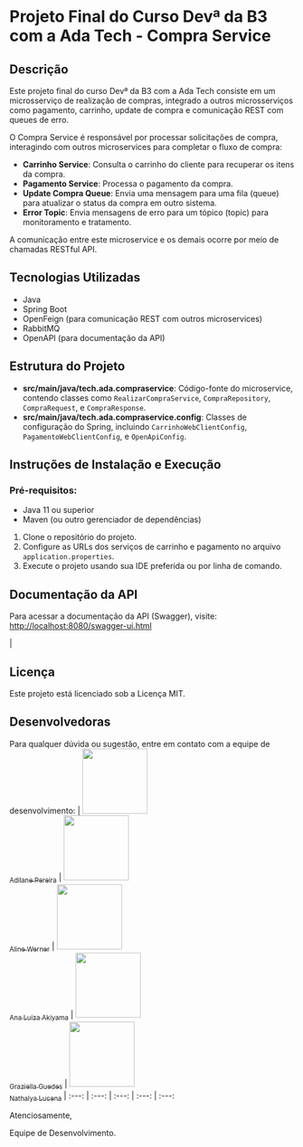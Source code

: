 # Projeto Final do Curso Devª da B3 com a Ada Tech - Compra Service

## Descrição

Este projeto final do curso Devª da B3 com a Ada Tech consiste em um microsserviço de realização de compras, integrado a outros microsserviços como pagamento, carrinho, update de compra e comunicação REST com queues de erro.

O Compra Service é responsável por processar solicitações de compra, interagindo com outros microservices para completar o fluxo de compra:

- **Carrinho Service**: Consulta o carrinho do cliente para recuperar os itens da compra.
- **Pagamento Service**: Processa o pagamento da compra.
- **Update Compra Queue**: Envia uma mensagem para uma fila (queue) para atualizar o status da compra em outro sistema.
- **Error Topic**: Envia mensagens de erro para um tópico (topic) para monitoramento e tratamento.

A comunicação entre este microservice e os demais ocorre por meio de chamadas RESTful API.

## Tecnologias Utilizadas

- Java
- Spring Boot
- OpenFeign (para comunicação REST com outros microservices)
- RabbitMQ
- OpenAPI (para documentação da API)

## Estrutura do Projeto

- **src/main/java/tech.ada.compraservice**: Código-fonte do microservice, contendo classes como `RealizarCompraService`, `CompraRepository`, `CompraRequest`, e `CompraResponse`.
- **src/main/java/tech.ada.compraservice.config**: Classes de configuração do Spring, incluindo `CarrinhoWebClientConfig`, `PagamentoWebClientConfig`, e `OpenApiConfig`.

## Instruções de Instalação e Execução

### Pré-requisitos:

- Java 11 ou superior
- Maven (ou outro gerenciador de dependências)

1. Clone o repositório do projeto.
2. Configure as URLs dos serviços de carrinho e pagamento no arquivo `application.properties`.
3. Execute o projeto usando sua IDE preferida ou por linha de comando.

## Documentação da API

Para acessar a documentação da API (Swagger), visite: [http://localhost:8080/swagger-ui.html](http://localhost:8080/swagger-ui.html)

|

## Licença
Este projeto está licenciado sob a Licença MIT.

## Desenvolvedoras
Para qualquer dúvida ou sugestão, entre em contato com a equipe de desenvolvimento:
| [<img src="https://media.licdn.com/dms/image/D4D03AQE5y3lBKkJqMQ/profile-displayphoto-shrink_400_400/0/1702420057924?e=1714608000&v=beta&t=DhvcI0lbfslMew0eiLlgmUKvGIOtK1mHqmARbHQ3dmU" width=115><br><sub>Adilane Pereira</sub>](https://www.linkedin.com/in/adilane-borges/?utm_source=share&utm_campaign=share_via&utm_content=profile&utm_medium=ios_app) |  [<img src="https://media.licdn.com/dms/image/C4D03AQHZZ7hoeBMwxQ/profile-displayphoto-shrink_400_400/0/1611092925723?e=1714608000&v=beta&t=52PnMjX9L6DLh_L_jaaNIUzJrjexhQigGbTYqUZisTM" width=115><br><sub>Aline Werner</sub>](https://www.linkedin.com/in/alinewer/) |  [<img src="https://avatars.githubusercontent.com/u/45232866?v=4" width=115><br><sub>Ana Luiza Akiyama</sub>](https://github.com/Akaori) | [<img src="https://media.licdn.com/dms/image/C4D03AQF2yNZ3qZ3ZjQ/profile-displayphoto-shrink_400_400/0/1629249879532?e=1714608000&v=beta&t=nXzvMwaLOGbsMATomIbybI0IaHl3Gpxb8LoywvtaYkA" width=115><br><sub>Graziella Guedes</sub>](https://www.linkedin.com/in/graziellacosta/) | [<img src="https://media.licdn.com/dms/image/D4D35AQGgZcEVZlV8Iw/profile-framedphoto-shrink_800_800/0/1660592108061?e=1709438400&v=beta&t=Sf1mxxIOx7doSTSeDPgtgtYrbl_qYY5D5s8m7IrYAu8" width=115><br><sub>Nathalya Lucena</sub>](https://www.linkedin.com/in/nathalya-lucena-466773244/)
| :---: | :---: | :---: | :---: | :---: 


Atenciosamente,

Equipe de Desenvolvimento.
